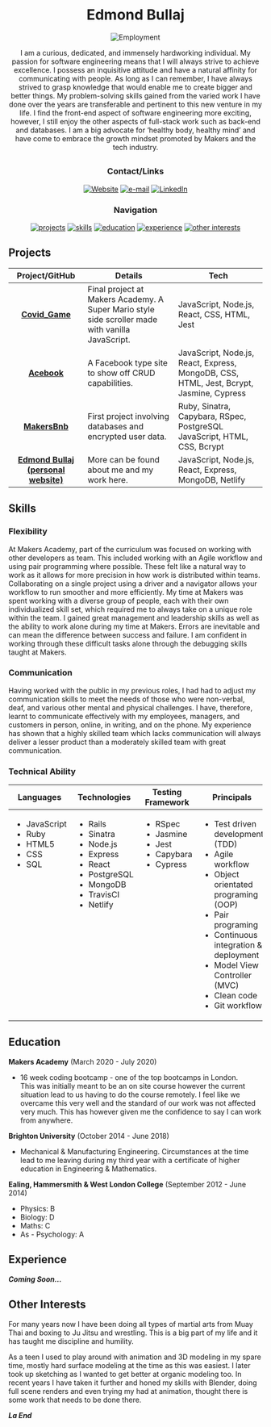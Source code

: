 <div align="center">

# Edmond Bullaj

![Employment](https://img.shields.io/badge/Employment_Status-Searching-red)

I am a curious, dedicated, and immensely hardworking individual. My passion for software engineering means that I will always strive to achieve excellence. I possess an inquisitive attitude and have a natural affinity for communicating with people.
As long as I can remember, I have always strived to grasp knowledge that would enable me to create bigger and better things. My problem-solving skills gained from the varied work I have done over the years are transferable and pertinent to this new venture in my life.
I find the front-end aspect of software engineering more exciting, however, I still enjoy the other aspects of full-stack work such as back-end and databases.
I am a big advocate for ‘healthy body, healthy mind’ and have come to embrace the growth mindset promoted by Makers and the tech industry.       

<h2>

### Contact/Links

[![Website]](https://edmondbullaj.netlify.app/)
[![e-mail]](mailto:edmond.b@hotmail.co.uk)
[![LinkedIn]](https://www.linkedin.com/in/edmond-bullaj-2402a811a/)

### Navigation

[![projects](https://img.shields.io/badge/-Projects-red?style=for-the-badge)](#projects)
[![skills](https://img.shields.io/badge/-Skills-red?style=for-the-badge)](#skills)
[![education](https://img.shields.io/badge/-Education-red?style=for-the-badge)](#education)
[![experience](https://img.shields.io/badge/-Experience-red?style=for-the-badge)](#experience)
[![other interests](https://img.shields.io/badge/-Other_Interests-red?style=for-the-badge)](#other-interests)

</div>

</h2>

## Projects

| Project/GitHub          | Details                                                                                         | Tech                                |
| :---------------------: | ----------------------------------------------------------------------------------------------- | ----------------------------------- |
| **[Covid_Game]** | Final project at Makers Academy. A Super Mario style side scroller made with vanilla JavaScript. | JavaScript, Node.js, React, CSS, HTML, Jest |
| **[Acebook]** | A Facebook type site to show off CRUD capabilities. | JavaScript, Node.js, React, Express, MongoDB, CSS, HTML, Jest, Bcrypt, Jasmine, Cypress |
| **[MakersBnb]** | First project involving databases and encrypted user data. | Ruby, Sinatra, Capybara, RSpec, PostgreSQL JavaScript, HTML, CSS, Bcrypt |
| **[Edmond Bullaj (personal website)]** | More can be found about me and my work here. | JavaScript, Node.js, React, Express, MongoDB, Netlify |

## Skills

### Flexibility

At Makers Academy, part of the curriculum was focused on working with other developers as team. This included working with an Agile workflow and using pair programming where possible. These felt like a natural way to work as it allows for more precision in how work is distributed within teams. Collaborating on a single project using a driver and a navigator allows your workflow to run smoother and more efficiently.
My time at Makers was spent working with a diverse group of people, each with their own individualized skill set, which required me to always take on a unique role within the team.
I gained great management and leadership skills as well as the ability to work alone during my time at Makers. Errors are inevitable and can mean the difference between success and failure. I am confident in working through these difficult tasks alone through the debugging skills taught at Makers.          

### Communication

Having worked with the public in my previous roles, I had had to adjust my communication skills to meet the needs of those who were non-verbal, deaf, and various other mental and physical challenges. I have, therefore, learnt to communicate effectively with my employees, managers, and customers in person, online, in writing, and on the phone. My experience has shown that a highly skilled team which lacks communication will always deliver a lesser product than a moderately skilled team with great communication.     

### Technical Ability

<table>
  <thead>
    <tr>
      <th>Languages</th>
      <th>Technologies</th>
      <th>Testing Framework</th>
      <th>Principals</th>
      <th>Other Technologies</th>
    </tr>
  </thead>
  <tbody>
    <tr>
      <td style="vertical-align: top">
        <ul>
          <li>JavaScript</li>
          <li>Ruby</li>
          <li>HTML5</li>
          <li>CSS</li>
          <li>SQL</li>
        </ul>
      </td>
      <td style="vertical-align: top">
        <ul>
          <li>Rails</li>
          <li>Sinatra</li>
          <li>Node.js</li>
          <li>Express</li>
          <li>React</li>
          <li>PostgreSQL</li>
          <li>MongoDB</li>
          <li>TravisCI</li>
          <li>Netlify</li>
        </ul>
      </td>
      <td style="vertical-align: top">
        <ul>
          <li>RSpec</li>
          <li>Jasmine</li>
          <li>Jest</li>
          <li>Capybara</li>
          <li>Cypress</li>
        </ul>
      </td>
      <td style="vertical-align: top">
        <ul>
          <li>Test driven development (TDD)</li>
          <li>Agile workflow</li>
          <li>Object orientated programing (OOP)</li>
          <li>Pair programing</li>
          <li>Continuous integration & deployment</li>
          <li>Model View Controller (MVC)</li>
          <li>Clean code</li>
          <li>Git workflow</li>
        </ul>
      </td>
      <td style="vertical-align: top">
        <ul>
          <li>Git</li>
          <li>MongoDB</li>
          <li>PostgreSQL</li>
          <li>Blender</li>
          <li>Unity</li>
        </ul>
      </td>
    </tr>
  </tbody>
</table>

## Education

**Makers Academy**
(March 2020 - July 2020)
* 16 week coding bootcamp - one of the top bootcamps in London.  
This was initially meant to be an on site course however the current situation lead to us having to do the course remotely. I feel like we overcame this very well and the standard of our work was not affected very much. This has however given me the confidence to say I can work from anywhere.

**Brighton University**
(October 2014 - June 2018)
* Mechanical & Manufacturing Engineering.
Circumstances at the time lead to me leaving during my third year with a certificate of higher education in Engineering & Mathematics.

**Ealing, Hammersmith & West London College**
(September 2012 - June 2014)
* Physics: B
* Biology: D
* Maths: C
* As - Psychology: A

## Experience

**_Coming Soon..._**

## Other Interests

For many years now I have been doing all types of martial arts from Muay Thai and boxing to Ju Jitsu and wrestling. This is a big part of my life and it has taught me discipline and humility.

As a teen I used to play around with animation and 3D modeling in my spare time, mostly hard surface modeling at the time as this was easiest. I later took up sketching as I wanted to get better at organic modeling too. In recent years I have taken it further and honed my skills with Blender, doing full scene renders and even trying my had at animation, thought there is some work that needs to be done there.

**_La End_**

<!-- Project Links -->

[Covid_Game]: https://github.com/edmond-b/Covid_Game
[Acebook]: https://github.com/edmond-b/acebook-NO-de-Problem
[MakersBnb]: https://github.com/edmond-b/Makersbnb
[Edmond Bullaj (personal website)]: https://github.com/edmond-b/website

<!-- Badge Links -->

[Website]: https://img.shields.io/badge/Website-grey?style=for-the-badge&logo=React&logoColor=red
[linkedIn]: https://img.shields.io/badge/LinkedIn-blue?style=for-the-badge&logo=linkedin
[e-mail]: https://img.shields.io/badge/email-orange?style=for-the-badge&logo=gmail&logoColor=white
